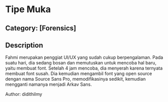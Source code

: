 # Tipe Muka
## Category: [Forensics]

## Description
Fahmi merupakan penggiat UI/UX yang sudah cukup berpengalaman. 
Pada suatu hari, dia sedang bosan dan memutuskan untuk mencoba hal baru, yaitu membuat font.
Setelah 4 jam mencoba, dia menyerah karena ternyata membuat font susah. Dia kemudian mengambil font yang open source dengan nama Source Sans Pro, memodifikasinya sedikit, kemudian mengganti namanya menjadi Arkav Sans.

Author: didithilmy
